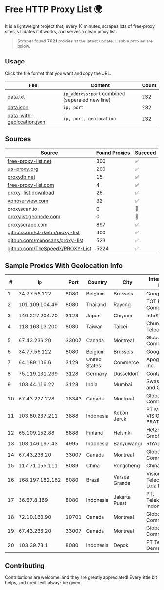 
# Free HTTP Proxy List 🌍

It is a lightweight project that, every 10 minutes, scrapes lots of free-proxy sites, validates if it works, and serves a clean proxy list.


> Scraper found **7621** proxies at the latest update. Usable proxies are below.

## Usage

Click the file format that you want and copy the URL.


|File|Content|Count|
|----|-------|-----|
|[data.txt](https://raw.githubusercontent.com/themiralay/Proxy-List-World/master/data.txt)|`ip_address:port` combined (seperated new line)|232|
|[data.json](https://raw.githubusercontent.com/themiralay/Proxy-List-World/master/data.json)|`ip, port`|232|
|[data-with-geolocation.json](https://raw.githubusercontent.com/themiralay/Proxy-List-World/master/data-with-geolocation.json)|`ip, port, geolocation`|232|

## Sources

|Source|Found Proxies|Succeed|
|------|-------------|-------|
|[free-proxy-list.net](https://free-proxy-list.net)|300|✅|
|[us-proxy.org](https://www.us-proxy.org)|200|✅|
|[proxydb.net](http://proxydb.net)|15|✅|
|[free-proxy-list.com](https://free-proxy-list.com/?page=&port=&type%5B%5D=http&type%5B%5D=https&up_time=0&search=Search)|4|✅|
|[proxy-list.download](https://www.proxy-list.download/HTTP)|26|✅|
|[vpnoverview.com](https://vpnoverview.com/privacy/anonymous-browsing/free-proxy-servers)|32|✅|
|[proxyscan.io](https://www.proxyscan.io)|0|🚫|
|[proxylist.geonode.com](https://proxylist.geonode.com/api/proxy-list?limit=300&page=1&sort_by=lastChecked&sort_type=desc&protocols=http,https)|0|🚫|
|[proxyscrape.com](https://api.proxyscrape.com/v2/?request=displayproxies&protocol=http&timeout=10000&country=all&ssl=all&anonymity=all)|897|✅|
|[github.com/clarketm/proxy-list](https://raw.githubusercontent.com/clarketm/proxy-list/master/proxy-list-raw.txt)|400|✅|
|[github.com/monosans/proxy-list](https://raw.githubusercontent.com/monosans/proxy-list/main/proxies/http.txt)|523|✅|
|[github.com/TheSpeedX/PROXY-List](https://raw.githubusercontent.com/TheSpeedX/PROXY-List/master/http.txt)|5224|✅|


## Sample Proxies With Geolocation Info

|#|Ip|Port|Country|City|Internet Service Provider|
|-|--|----|-------|----|-------------------------|
|1|34.77.56.122|8080|Belgium|Brussels|Google LLC|
|2|101.109.104.49|8080|Thailand|Rayong|TOT Public Company Limited|
|3|140.227.204.70|3128|Japan|Chiyoda|InfoSphere|
|4|118.163.13.200|8080|Taiwan|Taipei|Chunghwa Telecom Co., Ltd.|
|5|67.43.236.20|33007|Canada|Montreal|GloboTech Communications|
|6|34.77.56.122|8080|Belgium|Brussels|Google LLC|
|7|64.189.106.6|3129|United States|Commerce|Apogee Telecom Inc.|
|8|75.119.131.239|3128|Germany|Düsseldorf|Contabo GmbH|
|9|103.44.116.22|3128|India|Mumbai|Swastik Internet and Cables pvt. ltd|
|10|67.43.227.228|18343|Canada|Montreal|GloboTech Communications|
|11|103.80.237.211|3888|Indonesia|Kebon Jeruk|PT MITRA VISIONER PRATAMA|
|12|65.109.152.88|8888|Finland|Helsinki|Hetzner Online GmbH|
|13|103.146.197.43|4995|Indonesia|Banyuwangi|RIYADNETWORK|
|14|67.43.236.20|33007|Canada|Montreal|GloboTech Communications|
|15|117.71.155.111|8089|China|Rongcheng|Chinanet|
|16|168.197.182.162|8080|Brazil|Varzea Grande|Vision Connect Telecomunicaçoes Ltda Me|
|17|36.67.8.169|8080|Indonesia|Jakarta Pusat|PT. Telekomunikasi Indonesia|
|18|72.10.160.90|10701|Canada|Montreal|GloboTech Communications|
|19|67.43.236.20|33007|Canada|Montreal|GloboTech Communications|
|20|103.39.73.1|8080|Indonesia|Depok|PT Teknologi Gema Informasi|



## Contributing

Contributions are welcome, and they are greatly appreciated! Every
little bit helps, and credit will always be given.


